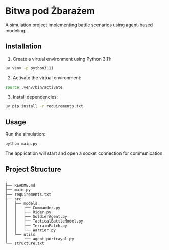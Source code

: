 
# Bitwa pod Żbarażem

A simulation project implementing battle scenarios using agent-based modeling.

## Installation

1. Create a virtual environment using Python 3.11:
```bash
uv venv -p python3.11
```

2. Activate the virtual environment:
```bash
source .venv/bin/activate
```

3. Install dependencies:
```bash
uv pip install -r requirements.txt
```

## Usage

Run the simulation:
```bash
python main.py
```

The application will start and open a socket connection for communication.

## Project Structure
```
.
├── README.md
├── main.py
├── requirements.txt
├── src
│   ├── models
│   │   ├── Commander.py
│   │   ├── Rider.py
│   │   ├── SoldierAgent.py
│   │   ├── TacticalBattleModel.py
│   │   ├── TerrainPatch.py
│   │   └── Warrior.py
│   └── utils
│       └── agent_portrayal.py
└── structure.txt

```